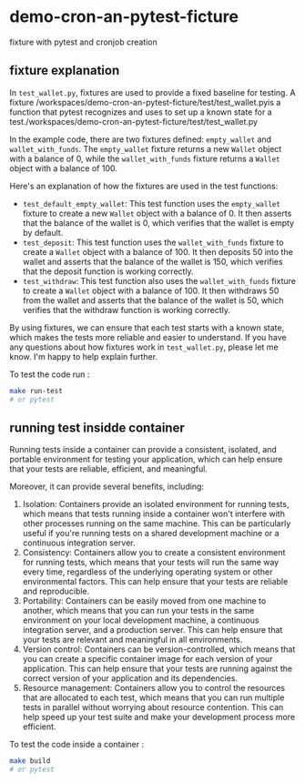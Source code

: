 # demo-cron-an-pytest-ficture
fixture with pytest and cronjob creation

## fixture explanation

In `test_wallet.py`, fixtures are used to provide a fixed baseline for testing. A fixture /workspaces/demo-cron-an-pytest-ficture/test/test_wallet.pyis a function that pytest recognizes and uses to set up a known state for a test./workspaces/demo-cron-an-pytest-ficture/test/test_wallet.py

In the example code, there are two fixtures defined: `empty_wallet` and `wallet_with_funds`. The `empty_wallet` fixture returns a new `Wallet` object with a balance of 0, while the `wallet_with_funds` fixture returns a `Wallet` object with a balance of 100.

Here's an explanation of how the fixtures are used in the test functions:

* `test_default_empty_wallet`: This test function uses the `empty_wallet` fixture to create a new `Wallet` object with a balance of 0. It then asserts that the balance of the wallet is 0, which verifies that the wallet is empty by default.
* `test_deposit`: This test function uses the `wallet_with_funds` fixture to create a `Wallet` object with a balance of 100. It then deposits 50 into the wallet and asserts that the balance of the wallet is 150, which verifies that the deposit function is working correctly.
* `test_withdraw`: This test function also uses the `wallet_with_funds` fixture to create a `Wallet` object with a balance of 100. It then withdraws 50 from the wallet and asserts that the balance of the wallet is 50, which verifies that the withdraw function is working correctly.

By using fixtures, we can ensure that each test starts with a known state, which makes the tests more reliable and easier to understand. If you have any questions about how fixtures work in `test_wallet.py`, please let me know. I'm happy to help explain further.

To test the code run :

```sh
make run-test
# or pytest
```

## running test insidde container

Running tests inside a container can provide a consistent, isolated, and portable environment for testing your application, which can help ensure that your tests are reliable, efficient, and meaningful.

Moreover, it can provide several benefits, including:

1. Isolation: Containers provide an isolated environment for running tests, which means that tests running inside a container won't interfere with other processes running on the same machine. This can be particularly useful if you're running tests on a shared development machine or a continuous integration server.
2. Consistency: Containers allow you to create a consistent environment for running tests, which means that your tests will run the same way every time, regardless of the underlying operating system or other environmental factors. This can help ensure that your tests are reliable and reproducible.
3. Portability: Containers can be easily moved from one machine to another, which means that you can run your tests in the same environment on your local development machine, a continuous integration server, and a production server. This can help ensure that your tests are relevant and meaningful in all environments.
4. Version control: Containers can be version-controlled, which means that you can create a specific container image for each version of your application. This can help ensure that your tests are running against the correct version of your application and its dependencies.
5. Resource management: Containers allow you to control the resources that are allocated to each test, which means that you can run multiple tests in parallel without worrying about resource contention. This can help speed up your test suite and make your development process more efficient.

To test the code inside a container :

```sh
make build
# or pytest
```
